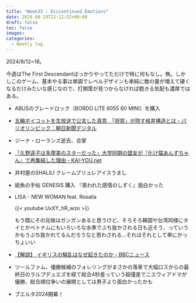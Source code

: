 ```yaml
---
title: "Week33 : Discontinued Emotions"
date: 2024-08-19T22:12:52+09:00
draft: false
toc: false
images:
categories:
  - Weekly log
---
```


2024/8/12~18。

今週はThe First Descendantばっかりやってただけで特に何もなし。無。しかしこのゲーム、基本やる事は単調でレベルデザインも単純に敵の量が増えて硬くなるだけみたいな感じなので、打開策が見つからなければ飽きる気配も濃厚ではある。

<!--more-->

- ABUSのブレードロック（BORDO LITE 6055 60 MINI）を購入
- [五輪ボイコットを生放送で公言した真意　「祝賀」が隠す格差構造とは - パリオリンピック：朝日新聞デジタル](https://digital.asahi.com/articles/ASS8F1TBTS8FULLI00CM.html)
- ジーナ・ローランズ逝去、合掌
- [「久野遥子は多摩美のスターだった」大学同期の盟友が『化け猫あんずちゃん』で再集結した理由 - KAI-YOU.net](https://kai-you.net/article/90220)
- 井村屋のSHALILI クレームブリュレアイスうまし
- 紙魚の手帖 GENESIS 購入 『喪われた感情のしずく』面白かった
- LISA - NEW WOMAN feat. Rosalía
    
    {{< youtube UxXY_hR_wzo >}}
    
    もう既にその兆候はガンガンあると思うけど、そろそろ韓国や台湾同様にタイとかベトナムにもいろいろな水準でぶち抜かされる日も近そう、っていうかもうぶち抜かれてるんだろうなと思わされる…それはそれとして単にかっちょいい
    
- [【解説】 イギリスの騒乱はなぜ起きたのか - BBCニュース](https://www.bbc.com/japanese/articles/cp8nl49lpypo)
- ツールファム、優勝候補のフォレリングがまさかの落車で大幅ロスからの最終日のラルプデュエズを経て総合4秒差っていう超僅差でニエウィアドマが優勝、総合順位争いの展開としては男子より面白かったかも
- ブエルタ2024開幕！